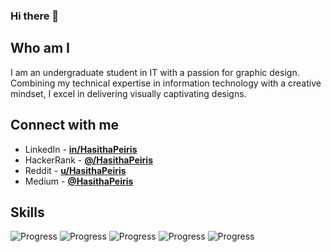 ### Hi there 👋

## Who am I

I am an undergraduate student in IT with a passion for graphic design. Combining my technical expertise in information technology with a creative mindset, I excel in delivering visually captivating designs.

## Connect with me

- LinkedIn - [**in/HasithaPeiris**](https://www.linkedin.com/in/hasithapeiris)
- HackerRank - [**@/HasithaPeiris**](https://www.hackerrank.com/HasithaPeiris)
- Reddit - [**u/HasithaPeiris**](https://www.reddit.com/user/HasithaPeiris)
- Medium - [**@HasithaPeiris**](https://medium.com/@HasithaPeiris)

## Skills

![Progress](https://progress-bar.dev/75/?title=HTML)
![Progress](https://progress-bar.dev/50/?title=CSS)
![Progress](https://progress-bar.dev/35/?title=JavaScript)
![Progress](https://progress-bar.dev/45/?title=Node.js)
![Progress](https://progress-bar.dev/30/?title=React)
